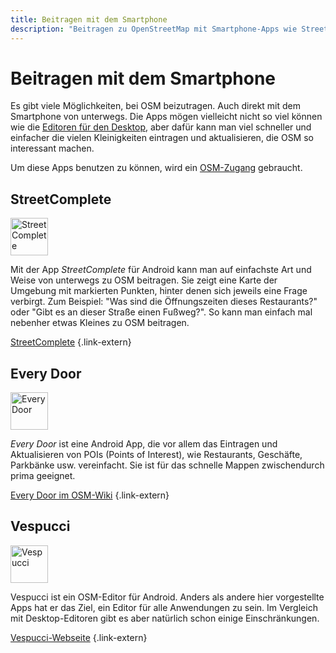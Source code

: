 ```yaml
---
title: Beitragen mit dem Smartphone
description: "Beitragen zu OpenStreetMap mit Smartphone-Apps wie StreetComplete, Every Door und Vespucci – unkompliziert unterwegs Daten erfassen."
---
```


# Beitragen mit dem Smartphone

Es gibt viele Möglichkeiten, bei OSM beizutragen. Auch direkt mit dem Smartphone
von unterwegs. Die Apps mögen vielleicht nicht so viel können wie die [Editoren
für den Desktop](/beitragen/editoren), aber dafür kann man viel schneller und
einfacher die vielen Kleinigkeiten eintragen und aktualisieren, die OSM so
interessant machen.

Um diese Apps benutzen zu können, wird ein [OSM-Zugang](/beitragen/osm-zugang/)
gebraucht.

## StreetComplete

<img src="streetcomplete-logo.svg" width="60" class="float-left" alt="StreetComplete" />

Mit der App *StreetComplete* für Android kann man auf einfachste Art und Weise
von unterwegs zu OSM beitragen. Sie zeigt eine Karte der Umgebung mit markierten
Punkten, hinter denen sich jeweils eine Frage verbirgt. Zum Beispiel: "Was sind
die Öffnungszeiten dieses Restaurants?" oder "Gibt es an dieser Straße einen
Fußweg?". So kann man einfach mal nebenher etwas Kleines zu OSM beitragen.

[StreetComplete](https://streetcomplete.app/)
{.link-extern}

## Every Door

<img src="everydoor-logo.png" width="60" class="float-left" alt="Every Door" />

*Every Door* ist eine Android App, die vor allem das Eintragen und Aktualisieren
von POIs (Points of Interest), wie Restaurants, Geschäfte, Parkbänke usw.
vereinfacht. Sie ist für das schnelle Mappen zwischendurch prima geeignet.

[Every Door im OSM-Wiki](https://wiki.openstreetmap.org/wiki/Every_Door)
{.link-extern}

## Vespucci

<img src="vespucci-logo.svg" width="60" class="float-left" alt="Vespucci" />

Vespucci ist ein OSM-Editor für Android. Anders als andere hier vorgestellte
Apps hat er das Ziel, ein Editor für alle Anwendungen zu sein. Im Vergleich
mit Desktop-Editoren gibt es aber natürlich schon einige Einschränkungen.

[Vespucci-Webseite](https://vespucci.io/)
{.link-extern}

